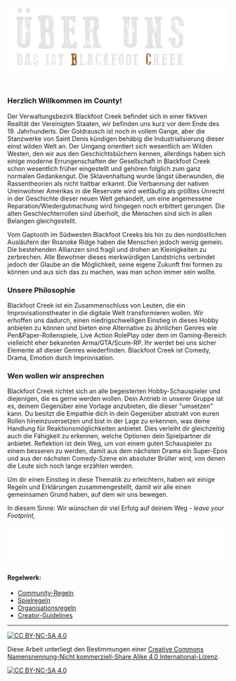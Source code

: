 ![headerimage: über uns](0_assets/images/uberuns.png?raw=true)

󠀠
### **Herzlich Willkommen im County!**

Der Verwaltungsbezirk Blackfoot Creek befindet sich in einer fiktiven Realität der Vereinigten Staaten, wir befinden uns kurz vor dem Ende des 19. Jahrhunderts. Der Goldrausch ist noch in vollem Gange, aber die Stanzwerke von Saint Denis kündigen behäbig die Industrialisierung dieser einst wilden Welt an. Der Umgang orientiert sich wesentlich am Wilden Westen, den wir aus den Geschichtsbüchern kennen, allerdings haben sich einige moderne Errungenschaften der Gesellschaft in Blackfoot Creek schon wesentlich früher eingestellt und gehören folglich zum ganz normalen Gedankengut. Die Sklavenhaltung wurde längst überwunden, die Rassentheorien als nicht haltbar erkannt. Die Verbannung der nativen Ureinwohner Amerikas in die Reservate wird weitläufig als größtes Unrecht in der Geschichte dieser neuen Welt gehandelt, um eine angemessene Reparation/Wiedergutmachung wird hingegen noch erbittert gerungen. Die alten Geschlechterrollen sind überholt, die Menschen sind sich in allen Belangen gleichgestellt. 

Vom Gaptooth im Südwesten Blackfoot Creeks bis hin zu den nordöstlichen Ausläufern der Roanoke Ridge haben die Menschen jedoch wenig gemein. Die bestehenden Allianzen sind fragil und drohen an Kleinigkeiten zu zerbrechen. Alle Bewohner dieses merkwürdigen Landstrichs verbindet jedoch der Glaube an die Möglichkeit, seine eigene Zukunft frei formen zu können und aus sich das zu machen, was man schon immer sein wollte. 

### **Unsere Philosophie**

Blackfoot Creek ist ein Zusammenschluss von Leuten, die ein Improvisationstheater in die digitale Welt transformieren wollen. Wir erhoffen uns dadurch, einen niedrigschwelligen Einstieg in dieses Hobby anbieten zu können und bieten eine Alternative zu ähnlichen Genres wie Pen&Paper-Rollenspiele, Live Action RolePlay oder dem im Gaming-Bereich vielleicht eher bekannten Arma/GTA/Scum-RP. Ihr werdet bei uns sicher Elemente all dieser Genres wiederfinden. Blackfoot Creek ist Comedy, Drama, Emotion durch Improvisation. 

### **Wen wollen wir ansprechen**
Blackfoot Creek richtet sich an alle begeisterten Hobby-Schauspieler und diejenigen, die es gerne werden wollen. Dein Antrieb in unserer Gruppe ist es, deinem Gegenüber eine Vorlage anzubieten, die dieser "umsetzen" kann. Du besitzt die Empathie dich in dein Gegenüber abstrakt von euren Rollen hineinzuversetzen und bist in der Lage zu erkennen, was deine Handlung für Reaktionsmöglichkeiten anbietet. Dies verleiht dir gleichzeitig auch die Fähigkeit zu erkennen, welche Optionen dein Spielpartner dir anbietet. Reflektion ist dein Weg, um von einem guten Schauspieler zu einem besseren zu werden, damit aus dem nächsten Drama ein Super-Epos und aus der nächsten Comedy-Szene ein absoluter Brüller wird, von denen die Leute sich noch lange erzählen werden.

Um dir einen Einstieg in diese Thematik zu erleichtern, haben wir einige Regeln und Erklärungen zusammengestellt, damit wir alle einen gemeinsamen Grund haben, auf dem wir uns bewegen.

In diesem Sinne: Wir wünschen dir viel Erfolg auf deinem Weg - _leave your Footprint,_

![signature](0_assets/images/signature.png)



#### **Regelwerk:**
- [Community-Regeln](1_communityregeln/README.md)
- [Spielregeln](2_spielregeln/README.md)
- [Organisationsregeln](3_organisationsregeln/README.md)
- [Creator-Guidelines](4_creator-guidelines/README.md)

---
[![CC BY-NC-SA 4.0][cc-by-nc-sa-shield]][cc-by-nc-sa]

Diese Arbeit unterliegt den Bestimmungen einer
[Creative Commons Namensnennung-Nicht kommerziell-Share Alike 4.0 International-Lizenz](LICENSE).

[![CC BY-NC-SA 4.0][cc-by-nc-sa-image]][cc-by-nc-sa]

[cc-by-nc-sa]: http://creativecommons.org/licenses/by-nc-sa/4.0/deed.de
[cc-by-nc-sa-image]: https://licensebuttons.net/l/by-nc-sa/4.0/88x31.png
[cc-by-nc-sa-shield]: https://img.shields.io/badge/License-CC%20BY--NC--SA%204.0-ff800d.svg
